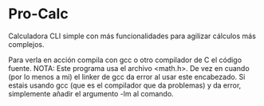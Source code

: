 # Pro-Calc
Calculadora CLI simple con más funcionalidades para agilizar cálculos más complejos.

Para verla en acción compila con gcc o otro compilador de C el código fuente.
NOTA: Este programa usa el archivo <math.h>. De vez en cuando (por lo menos a mi) el linker de gcc
da error al usar este encabezado.
Si estais usando gcc (que es el compilador que da problemas)
y da error, simplemente añadir el argumento -lm al comando.
